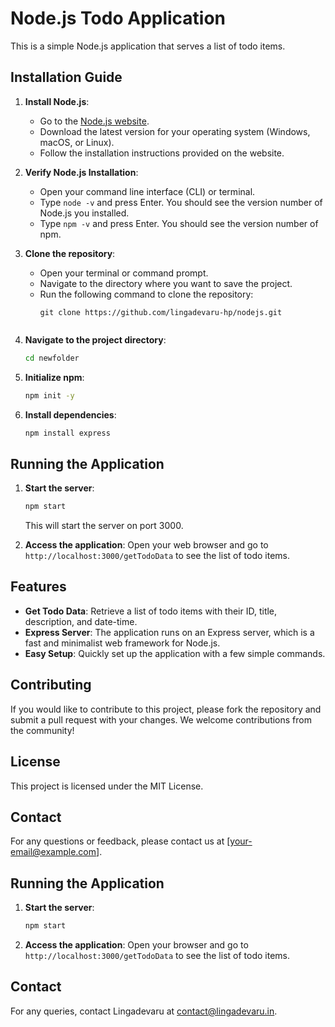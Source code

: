 # Node.js Todo Application

This is a simple Node.js application that serves a list of todo items.

## Installation Guide

1. **Install Node.js**:
   - Go to the [Node.js website](https://nodejs.org/).
   - Download the latest version for your operating system (Windows, macOS, or Linux).
   - Follow the installation instructions provided on the website.

2. **Verify Node.js Installation**:
   - Open your command line interface (CLI) or terminal.
   - Type `node -v` and press Enter. You should see the version number of Node.js you installed.
   - Type `npm -v` and press Enter. You should see the version number of npm.

3. **Clone the repository**:
   - Open your terminal or command prompt.
   - Navigate to the directory where you want to save the project.
   - Run the following command to clone the repository:
     ```
     git clone https://github.com/lingadevaru-hp/nodejs.git
   ```

4. **Navigate to the project directory**:
   ```bash
   cd newfolder
   ```

5. **Initialize npm**:
   ```bash
   npm init -y
   ```

6. **Install dependencies**:
   ```bash
   npm install express
   ```

## Running the Application

1. **Start the server**:
   ```bash
   npm start
   ```
   This will start the server on port 3000.

2. **Access the application**:
   Open your web browser and go to `http://localhost:3000/getTodoData` to see the list of todo items.

## Features

- **Get Todo Data**: Retrieve a list of todo items with their ID, title, description, and date-time.
- **Express Server**: The application runs on an Express server, which is a fast and minimalist web framework for Node.js.
- **Easy Setup**: Quickly set up the application with a few simple commands.

## Contributing

If you would like to contribute to this project, please fork the repository and submit a pull request with your changes. We welcome contributions from the community!

## License

This project is licensed under the MIT License.

## Contact

For any questions or feedback, please contact us at [your-email@example.com].

## Running the Application

1. **Start the server**:
   ```bash
   npm start
   ```

2. **Access the application**:
   Open your browser and go to `http://localhost:3000/getTodoData` to see the list of todo items.

## Contact

For any queries, contact Lingadevaru at [contact@lingadevaru.in](mailto:contact@lingadevaru.in). 
